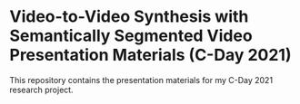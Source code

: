 # Video-to-Video Synthesis with Semantically Segmented Video Presentation Materials (C-Day 2021)

This repository contains the presentation materials for my C-Day 2021 research project.
